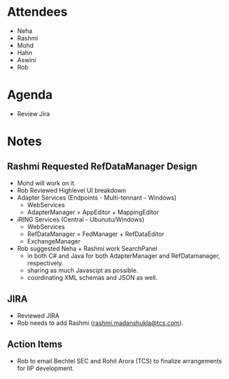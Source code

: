 # Attendees #
  * Neha
  * Rashmi
  * Mohd
  * Hahn
  * Aswini
  * Rob

# Agenda #
  * Review Jira

# Notes #
## Rashmi Requested RefDataManager Design ##
  * Mohd will work on it.
  * Rob Reviewed Highlevel UI breakdown
  * Adapter Services  (Endpoints - Multi-tennant - Windows)
    * WebServices
    * AdapterManager = AppEditor + MappingEditor
  * iRING Services (Central - Ubunutu/Windows)
    * WebServices
    * RefDataManager = FedManager + RefDataEditor
    * ExchangeManager
  * Rob suggested Neha + Rashmi work SearchPanel
    * in both C# and Java for both AdapterManager and RefDatamanager, respectively.
    * sharing as much Javascipt as possible.
    * coordinating XML schemas and JSON as well.

## JIRA ##
  * Reviewed JIRA
  * Rob needs to add Rashmi (rashmi.madanshukla@tcs.com).

## Action Items ##
  * Rob to email Bechtel SEC and Rohit Arora (TCS) to finalize arrangements for IIP development.